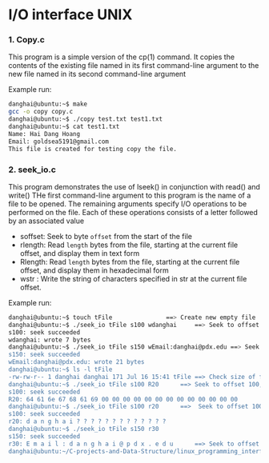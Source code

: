 # I/O interface UNIX 


### 1. Copy.c

This program is a simple version of the cp(1) command.
It copies the contents of the existing file named in its
first command-line argument to the new file named in its second
command-line argument

Example run:

```sh
danghai@ubuntu:~$ make
gcc -o copy copy.c
danghai@ubuntu:~$ ./copy test.txt test1.txt
danghai@ubuntu:~$ cat test1.txt
Name: Hai Dang Hoang
Email: goldsea5191@gmail.com
This file is created for testing copy the file. 
```

### 2. seek_io.c

This program demonstrates the use of lseek() in conjunction with read() and write()
THe first command-line argument to this program is the name of a file to be opened.
The remaining arguments specify I/O operations to be performed on the file. 
Each of these operations consists of a letter followed by an associated value

* soffset: Seek to byte `offset` from the start of the file
* rlength: Read `length` bytes from the file, starting at the current file offset, and
display them in text form
* Rlength: Read `length` bytes from the file, starting at the current file offset, and
display them in hexadecimal form
* wstr : Write the string of characters specified in str at the current file offset.

Example run:

```sh
danghai@ubuntu:~$ touch tFile				==> Create new empty file	
danghai@ubuntu:~$ ./seek_io tFile s100 wdanghai		==> Seek to offset 100, write "danghai"	
s100: seek succeeded 
wdanghai: wrote 7 bytes 
danghai@ubuntu:~$ ./seek_io tFile s150 wEmail:danghai@pdx.edu ==> Seek to offset 15, write "Email:danghai@pdx.edu
s150: seek succeeded 
wEmail:danghai@pdx.edu: wrote 21 bytes 
danghai@ubuntu:~$ ls -l tFile
-rw-rw-r-- 1 danghai danghai 171 Jul 16 15:41 tFile	==> Check size of file
danghai@ubuntu:~$ ./seek_io tFile s100 R20		==> Seek to offset 100, read 20 bytes under hexa format
s100: seek succeeded 
R20: 64 61 6e 67 68 61 69 00 00 00 00 00 00 00 00 00 00 00 00 00 
danghai@ubuntu:~$ ./seek_io tFile s100 r20		==>  Seek to offset 100, read 20 bytesunder text format
s100: seek succeeded 
r20: d a n g h a i ? ? ? ? ? ? ? ? ? ? ? ? ? 
danghai@ubuntu:~$ ./seek_io tFile s150 r30
s150: seek succeeded 
r30: E m a i l : d a n g h a i @ p d x . e d u 		==> Seek to offset 100, read 30 bytes under text format
danghai@ubuntu:~/C-projects-and-Data-Structure/linux_programming_interface/file-IO$ 
```


